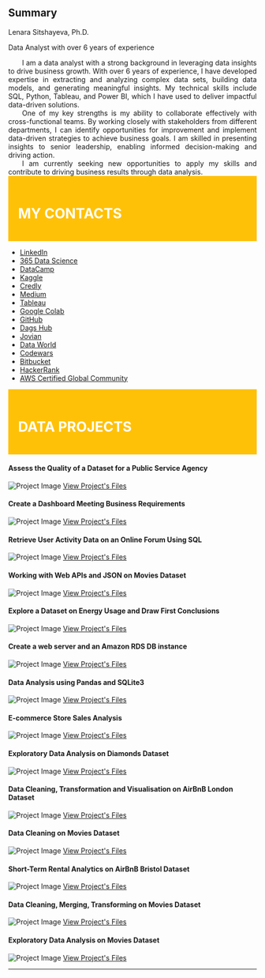 
<style>
.text-justify {
  text-align: justify;
  text-indent: 2em;
}
</style>

## Summary

Lenara Sitshayeva, Ph.D.

Data Analyst with over 6 years of experience

<div class="text-justify">
I am a data analyst with a strong background in leveraging data insights to drive business growth. With over 6 years of experience, I have developed expertise in extracting and analyzing complex data sets, building data models, and generating meaningful insights. My technical skills include SQL, Python, Tableau, and Power BI, which I have used to deliver impactful data-driven solutions.
</div>

<div class="text-justify">
One of my key strengths is my ability to collaborate effectively with cross-functional teams. By working closely with stakeholders from different departments, I can identify opportunities for improvement and implement data-driven strategies to achieve business goals. I am skilled in presenting insights to senior leadership, enabling informed decision-making and driving action.
</div>

<div class="text-justify">
I am currently seeking new opportunities to apply my skills and contribute to driving business results through data analysis.
</div>

<div style="background-color: #FFC107; padding: 20px;">
  <h1 style="color: #FFF;">MY CONTACTS</h1>
</div>

- [LinkedIn](https://www.linkedin.com/in/lenara-sitshayeva/)
- [365 Data Science](learn.365financialanalyst.com/profile/lenara-sitshayeva-phd/)
- [DataCamp](https://www.datacamp.com/profile/LenaraSitshayeva)
- [Kaggle](https://www.kaggle.com/lenarasitshayeva)
- [Credly](https://www.credly.com/users/lenara-sitshayeva)
- [Medium](https://medium.com/@sitshayeva)
- [Tableau](https://public.tableau.com/app/profile/lenara.sitshayeva)
- [Google Colab](https://drive.google.com/drive/folders/1hDZrSDr9H5a28IoPMrSnel6Gb2EZWeSX?usp=share_link)
- [GitHub](https://github.com/sitshayeva)
- [Dags Hub](https://dagshub.com/sitshayeva)
- [Jovian](https://jovian.com/sitshayeva)
- [Data World](https://data.world/lenara)
- [Codewars](https://www.codewars.com/users/sitshayeva)
- [Bitbucket](https://bitbucket.org/lenara_sitshayeva)
- [HackerRank](https://www.hackerrank.com/sitshayeva)
- [AWS Certified Global Community](https://aws-certification.influitive.com/profiles/16874b24-62d0-4fbf-a9c8-c436a252cae0)

<div style="background-color: #FFC107; padding: 20px;">
  <h1 style="color: #FFF;"> DATA PROJECTS </h1>
</div>

#### Assess the Quality of a Dataset for a Public Service Agency
![Project Image](images/4.png)
[View Project's Files](https://github.com/sitshayeva/lenara.github.io/tree/main/projects/4)

#### Create a Dashboard Meeting Business Requirements
![Project Image](images/6.png)
[View Project's Files](https://github.com/sitshayeva/lenara.github.io/tree/main/projects/6)

#### Retrieve User Activity Data on an Online Forum Using SQL
![Project Image](images/7.png)
[View Project's Files](https://github.com/sitshayeva/lenara.github.io/tree/main/projects/7)

#### Working with Web APIs and JSON on Movies Dataset
![Project Image](images/2.png)
[View Project's Files](https://github.com/sitshayeva/lenara.github.io/tree/main/projects/2)

#### Explore a Dataset on Energy Usage and Draw First Conclusions
![Project Image](images/5.png)
[View Project's Files](https://github.com/sitshayeva/lenara.github.io/tree/main/projects/5)

#### Create a web server and an Amazon RDS DB instance
![Project Image](images/3.png)
[View Project's Files](https://github.com/sitshayeva/lenara.github.io/tree/main/projects/3)

#### Data Analysis using Pandas and SQLite3
![Project Image](images/14.png)
[View Project's Files](https://github.com/sitshayeva/lenara.github.io/tree/main/projects/14)

#### E-commerce Store Sales Analysis
![Project Image](images/8.png)
[View Project's Files](https://github.com/sitshayeva/lenara.github.io/tree/main/projects/8)

#### Exploratory Data Analysis on Diamonds Dataset
![Project Image](images/9.png)
[View Project's Files](https://github.com/sitshayeva/lenara.github.io/tree/main/projects/9)

#### Data Cleaning, Transformation and Visualisation on AirBnB London Dataset
![Project Image](images/12.png)
[View Project's Files](https://github.com/sitshayeva/lenara.github.io/tree/main/projects/12)

#### Data Cleaning on Movies Dataset
![Project Image](images/10.png)
[View Project's Files](https://github.com/sitshayeva/lenara.github.io/tree/main/projects/10)

#### Short-Term Rental Analytics on AirBnB Bristol Dataset
![Project Image](images/11.png)
[View Project's Files](https://github.com/sitshayeva/lenara.github.io/tree/main/projects/11)

#### Data Cleaning, Merging, Transforming on Movies Dataset
![Project Image](images/13.png)
[View Project's Files](https://github.com/sitshayeva/lenara.github.io/tree/main/projects/13)

#### Exploratory Data Analysis on Movies Dataset
![Project Image](images/1.png)
[View Project's Files](https://github.com/sitshayeva/lenara.github.io/tree/main/projects/1)












--------------------------------------------------------------------------------------------------------------




  
  

